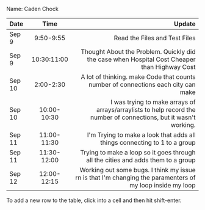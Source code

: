 Name: Caden Chock

| Date    |    Time     |                                                                                                            Update |
|:--------|:-----------:|------------------------------------------------------------------------------------------------------------------:|
| Sep 9   |  9:50-9:55  |                                                                                     Read the Files and Test Files |
| Sep 9   | 10:30:11:00 |                      Thought About the Problem. Quickly did the case when Hospital Cost Cheaper than Highway Cost |
| Sep 10  |  2:00-2:30  |                                 A lot of thinking. make Code that counts number of connections each city can make |
| Sep 10  | 10:00-10:30 | I was trying to make arrays of arrays/arraylists to help record the number of connections, but it wasn't working. |
| Sep 11  | 11:00-11:30 |                                         I'm Trying to make a look that adds all things connecting to 1 to a group |
| Sep 11  | 11:30-12:00 |                                  Trying to make a loop so it goes through all the cities and adds them to a group |
| Sep 12  | 12:00-12:15 |         Working out some bugs. I think my issue rn is that I'm changing the paramenters of my loop inside my loop |


To add a new row to the table, click into a cell and then hit shift-enter.